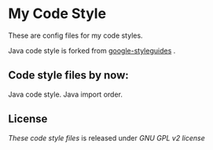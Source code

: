 # My Code Style

These are config files for my code styles.

Java code style is forked from [google-styleguides](https://code.google.com/p/google-styleguide/) .

## Code style files by now:

Java code style.
Java import order.

## License

*These code style files* is released under *GNU GPL v2 license*

